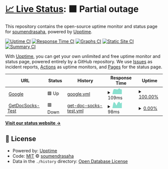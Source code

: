 # [📈 Live Status](https://soumendrasaha.github.io/upptimenew): <!--live status--> **🟧 Partial outage**

This repository contains the open-source uptime monitor and status page for [soumendrasaha](https://soumendrasaha.github.io/upptimenew), powered by [Upptime](https://github.com/upptime/upptime).

[![Uptime CI](https://github.com/soumendrasaha/upptimenew/workflows/Uptime%20CI/badge.svg)](https://github.com/soumendrasaha/upptimenew/actions?query=workflow%3A%22Uptime+CI%22)
[![Response Time CI](https://github.com/soumendrasaha/upptimenew/workflows/Response%20Time%20CI/badge.svg)](https://github.com/soumendrasaha/upptimenew/actions?query=workflow%3A%22Response+Time+CI%22)
[![Graphs CI](https://github.com/soumendrasaha/upptimenew/workflows/Graphs%20CI/badge.svg)](https://github.com/soumendrasaha/upptimenew/actions?query=workflow%3A%22Graphs+CI%22)
[![Static Site CI](https://github.com/soumendrasaha/upptimenew/workflows/Static%20Site%20CI/badge.svg)](https://github.com/soumendrasaha/upptimenew/actions?query=workflow%3A%22Static+Site+CI%22)
[![Summary CI](https://github.com/soumendrasaha/upptimenew/workflows/Summary%20CI/badge.svg)](https://github.com/soumendrasaha/upptimenew/actions?query=workflow%3A%22Summary+CI%22)

With [Upptime](https://upptime.js.org), you can get your own unlimited and free uptime monitor and status page, powered entirely by a GitHub repository. We use [Issues](https://github.com/soumendrasaha/upptimenew/issues) as incident reports, [Actions](https://github.com/soumendrasaha/upptimenew/actions) as uptime monitors, and [Pages](https://soumendrasaha.github.io/upptimenew) for the status page.

<!--start: status pages-->
<!-- This summary is generated by Upptime (https://github.com/upptime/upptime) -->
<!-- Do not edit this manually, your changes will be overwritten -->
<!-- prettier-ignore -->
| URL | Status | History | Response Time | Uptime |
| --- | ------ | ------- | ------------- | ------ |
| <img alt="" src="https://icons.duckduckgo.com/ip3/google.com.ico" height="13"> [Google](http://google.com/) | 🟩 Up | [google.yml](https://github.com/soumendrasaha/upptimenew/commits/HEAD/history/google.yml) | <details><summary><img alt="Response time graph" src="./graphs/google/response-time-week.png" height="20"> 109ms</summary><br><a href="https://soumendrasaha.github.io/upptimenew/history/google"><img alt="Response time 144" src="https://img.shields.io/endpoint?url=https%3A%2F%2Fraw.githubusercontent.com%2Fsoumendrasaha%2Fupptimenew%2FHEAD%2Fapi%2Fgoogle%2Fresponse-time.json"></a><br><a href="https://soumendrasaha.github.io/upptimenew/history/google"><img alt="24-hour response time 104" src="https://img.shields.io/endpoint?url=https%3A%2F%2Fraw.githubusercontent.com%2Fsoumendrasaha%2Fupptimenew%2FHEAD%2Fapi%2Fgoogle%2Fresponse-time-day.json"></a><br><a href="https://soumendrasaha.github.io/upptimenew/history/google"><img alt="7-day response time 109" src="https://img.shields.io/endpoint?url=https%3A%2F%2Fraw.githubusercontent.com%2Fsoumendrasaha%2Fupptimenew%2FHEAD%2Fapi%2Fgoogle%2Fresponse-time-week.json"></a><br><a href="https://soumendrasaha.github.io/upptimenew/history/google"><img alt="30-day response time 138" src="https://img.shields.io/endpoint?url=https%3A%2F%2Fraw.githubusercontent.com%2Fsoumendrasaha%2Fupptimenew%2FHEAD%2Fapi%2Fgoogle%2Fresponse-time-month.json"></a><br><a href="https://soumendrasaha.github.io/upptimenew/history/google"><img alt="1-year response time 150" src="https://img.shields.io/endpoint?url=https%3A%2F%2Fraw.githubusercontent.com%2Fsoumendrasaha%2Fupptimenew%2FHEAD%2Fapi%2Fgoogle%2Fresponse-time-year.json"></a></details> | <details><summary><a href="https://soumendrasaha.github.io/upptimenew/history/google">100.00%</a></summary><a href="https://soumendrasaha.github.io/upptimenew/history/google"><img alt="All-time uptime 100.00%" src="https://img.shields.io/endpoint?url=https%3A%2F%2Fraw.githubusercontent.com%2Fsoumendrasaha%2Fupptimenew%2FHEAD%2Fapi%2Fgoogle%2Fuptime.json"></a><br><a href="https://soumendrasaha.github.io/upptimenew/history/google"><img alt="24-hour uptime 100.00%" src="https://img.shields.io/endpoint?url=https%3A%2F%2Fraw.githubusercontent.com%2Fsoumendrasaha%2Fupptimenew%2FHEAD%2Fapi%2Fgoogle%2Fuptime-day.json"></a><br><a href="https://soumendrasaha.github.io/upptimenew/history/google"><img alt="7-day uptime 100.00%" src="https://img.shields.io/endpoint?url=https%3A%2F%2Fraw.githubusercontent.com%2Fsoumendrasaha%2Fupptimenew%2FHEAD%2Fapi%2Fgoogle%2Fuptime-week.json"></a><br><a href="https://soumendrasaha.github.io/upptimenew/history/google"><img alt="30-day uptime 100.00%" src="https://img.shields.io/endpoint?url=https%3A%2F%2Fraw.githubusercontent.com%2Fsoumendrasaha%2Fupptimenew%2FHEAD%2Fapi%2Fgoogle%2Fuptime-month.json"></a><br><a href="https://soumendrasaha.github.io/upptimenew/history/google"><img alt="1-year uptime 100.00%" src="https://img.shields.io/endpoint?url=https%3A%2F%2Fraw.githubusercontent.com%2Fsoumendrasaha%2Fupptimenew%2FHEAD%2Fapi%2Fgoogle%2Fuptime-year.json"></a></details>
| <img alt="" src="https://icons.duckduckgo.com/ip3/www.getdocsocks.com.ico" height="13"> [GetDocSocks-Test](https://www.getdocsocks.com/test-upptime) | 🟥 Down | [get-doc-socks-test.yml](https://github.com/soumendrasaha/upptimenew/commits/HEAD/history/get-doc-socks-test.yml) | <details><summary><img alt="Response time graph" src="./graphs/get-doc-socks-test/response-time-week.png" height="20"> 98ms</summary><br><a href="https://soumendrasaha.github.io/upptimenew/history/get-doc-socks-test"><img alt="Response time 342" src="https://img.shields.io/endpoint?url=https%3A%2F%2Fraw.githubusercontent.com%2Fsoumendrasaha%2Fupptimenew%2FHEAD%2Fapi%2Fget-doc-socks-test%2Fresponse-time.json"></a><br><a href="https://soumendrasaha.github.io/upptimenew/history/get-doc-socks-test"><img alt="24-hour response time 107" src="https://img.shields.io/endpoint?url=https%3A%2F%2Fraw.githubusercontent.com%2Fsoumendrasaha%2Fupptimenew%2FHEAD%2Fapi%2Fget-doc-socks-test%2Fresponse-time-day.json"></a><br><a href="https://soumendrasaha.github.io/upptimenew/history/get-doc-socks-test"><img alt="7-day response time 98" src="https://img.shields.io/endpoint?url=https%3A%2F%2Fraw.githubusercontent.com%2Fsoumendrasaha%2Fupptimenew%2FHEAD%2Fapi%2Fget-doc-socks-test%2Fresponse-time-week.json"></a><br><a href="https://soumendrasaha.github.io/upptimenew/history/get-doc-socks-test"><img alt="30-day response time 91" src="https://img.shields.io/endpoint?url=https%3A%2F%2Fraw.githubusercontent.com%2Fsoumendrasaha%2Fupptimenew%2FHEAD%2Fapi%2Fget-doc-socks-test%2Fresponse-time-month.json"></a><br><a href="https://soumendrasaha.github.io/upptimenew/history/get-doc-socks-test"><img alt="1-year response time 305" src="https://img.shields.io/endpoint?url=https%3A%2F%2Fraw.githubusercontent.com%2Fsoumendrasaha%2Fupptimenew%2FHEAD%2Fapi%2Fget-doc-socks-test%2Fresponse-time-year.json"></a></details> | <details><summary><a href="https://soumendrasaha.github.io/upptimenew/history/get-doc-socks-test">0.00%</a></summary><a href="https://soumendrasaha.github.io/upptimenew/history/get-doc-socks-test"><img alt="All-time uptime 91.68%" src="https://img.shields.io/endpoint?url=https%3A%2F%2Fraw.githubusercontent.com%2Fsoumendrasaha%2Fupptimenew%2FHEAD%2Fapi%2Fget-doc-socks-test%2Fuptime.json"></a><br><a href="https://soumendrasaha.github.io/upptimenew/history/get-doc-socks-test"><img alt="24-hour uptime 0.00%" src="https://img.shields.io/endpoint?url=https%3A%2F%2Fraw.githubusercontent.com%2Fsoumendrasaha%2Fupptimenew%2FHEAD%2Fapi%2Fget-doc-socks-test%2Fuptime-day.json"></a><br><a href="https://soumendrasaha.github.io/upptimenew/history/get-doc-socks-test"><img alt="7-day uptime 0.00%" src="https://img.shields.io/endpoint?url=https%3A%2F%2Fraw.githubusercontent.com%2Fsoumendrasaha%2Fupptimenew%2FHEAD%2Fapi%2Fget-doc-socks-test%2Fuptime-week.json"></a><br><a href="https://soumendrasaha.github.io/upptimenew/history/get-doc-socks-test"><img alt="30-day uptime 1.38%" src="https://img.shields.io/endpoint?url=https%3A%2F%2Fraw.githubusercontent.com%2Fsoumendrasaha%2Fupptimenew%2FHEAD%2Fapi%2Fget-doc-socks-test%2Fuptime-month.json"></a><br><a href="https://soumendrasaha.github.io/upptimenew/history/get-doc-socks-test"><img alt="1-year uptime 86.37%" src="https://img.shields.io/endpoint?url=https%3A%2F%2Fraw.githubusercontent.com%2Fsoumendrasaha%2Fupptimenew%2FHEAD%2Fapi%2Fget-doc-socks-test%2Fuptime-year.json"></a></details>

<!--end: status pages-->

[**Visit our status website →**](https://soumendrasaha.github.io/upptimenew)

## 📄 License

- Powered by: [Upptime](https://github.com/upptime/upptime)
- Code: [MIT](./LICENSE) © [soumendrasaha](https://soumendrasaha.github.io/upptimenew)
- Data in the `./history` directory: [Open Database License](https://opendatacommons.org/licenses/odbl/1-0/)
